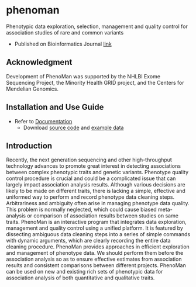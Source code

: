 # phenoman
Phenotypic data exploration, selection, management and quality control for association studies of rare and common variants
 
* Published on Bioinformatics Journal [link](https://www.ncbi.nlm.nih.gov/pubmed/24336645)

## Acknowledgment
Development of PhenoMan was supported by the NHLBI Exome Sequencing Project, the Minority Health GRID project, and the Centers for Mendelian Genomics.

## Installation and Use Guide
* Refer to [Documentation](doc/doc_phenoman.pdf)
	* Download [source code](src/phenoman-src-1.0rc.zip) and [example data](data/example_data.tar.gz) 

## Introduction
Recently, the next generation sequencing and other high-throughput technology advances to promote great interest in detecting associations between complex phenotypic traits and genetic variants. Phenotype quality control procedure is crucial and could be a complicated issue that can largely impact association analysis results. Although various decisions are likely to be made on different traits, there is lacking a simple, effective and uniformed way to perform and record phenotype data cleaning steps. Arbitrariness and ambiguity often arise in managing phenotype data quality. This problem is normally neglected, which could cause biased meta-analysis or comparison of association results between studies on same traits. PhenoMan is an interactive program that integrates data exploration, management and quality control using a unified platform. It is featured by dissecting ambiguous data cleaning steps into a series of simple commands with dynamic arguments, which are clearly recording the entire data cleaning procedure. PhenoMan provides approaches in efficient exploration and management of phenotype data. We should perform them before the association analysis so as to ensure effective estimates from association results and consistent comparisons between different projects. PhenoMan can be used on new and existing rich sets of phenotypic data for association analysis of both quantitative and qualitative traits.




